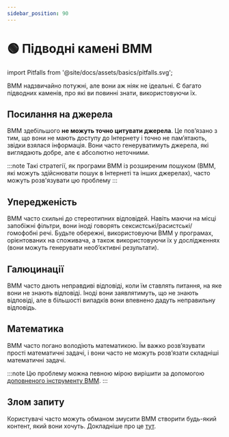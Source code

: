 ```yaml
---
sidebar_position: 90
---
```


# 🟢 Підводні камені ВММ

import Pitfalls from '@site/docs/assets/basics/pitfalls.svg';

<div style={{textAlign: 'center'}}>
  <Pitfalls style={{width:"100%",height:"300px",verticalAlign:"top"}}/>
</div>

ВММ надзвичайно потужні, але вони аж ніяк не ідеальні. Є багато підводних каменів, про які ви повинні знати, використовуючи їх.

## Посилання на джерела

ВММ здебільшого **не можуть точно цитувати джерела**. Це пов’язано з тим, що вони не мають доступу до Інтернету і точно не пам’ятають, звідки взялася інформація. Вони часто генеруватимуть джерела, які виглядають добре, але є абсолютно неточними.

:::note
Такі стратегії, як програми ВММ із розширеним пошуком (ВММ, які можуть здійснювати пошук в Інтернеті та інших джерелах), часто можуть розв'язувати цю проблему
:::

## Упередженість

ВММ часто схильні до стереотипних відповідей. Навіть маючи на місці запобіжні фільтри, вони іноді говорять сексистські/расистські/гомофобні речі. Будьте обережні, використовуючи ВММ у програмах, орієнтованих на споживача, а також використовуючи їх у дослідженнях (вони можуть генерувати необ’єктивні результати).

## Галюцинації

ВММ часто дають неправдиві відповіді, коли їм ставлять питання, на яке вони не знають відповіді. Іноді вони заявлятимуть, що не знають відповіді, але в більшості випадків вони впевнено дадуть неправильну відповідь.

## Математика

ВММ часто погано володіють математикою. Їм важко розв’язувати прості математичні задачі, і вони часто не можуть розв’язати складніші математичні задачі.

:::note
Цю проблему можна певною мірою вирішити за допомогою [доповненого інструменту ВММ](https://learnprompting.org/docs/advanced_applications/mrkl).
:::

## Злом запиту

Користувачі часто можуть обманом змусити ВММ створити будь-який контент, який вони хочуть. Докладніше про це [тут](https://learnprompting.org/docs/category/-prompt-hacking).